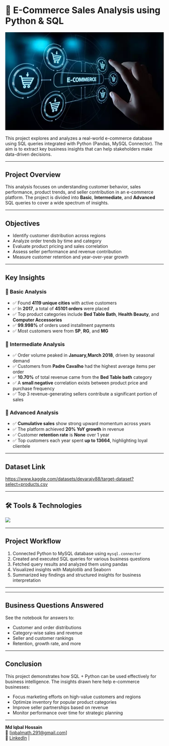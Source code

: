 
# 🛒 E-Commerce Sales Analysis using Python & SQL

![](https://github.com/iqbal-hasan291/E-commerce_Sales/blob/1c93c6ba0413ffd5010660c9b174cf7f7daa2c0a/image/e-commerce-img.webp)

This project explores and analyzes a real-world e-commerce database using SQL queries integrated with Python (Pandas, MySQL Connector). The aim is to extract key business insights that can help stakeholders make data-driven decisions.

---

##  Project Overview

This analysis focuses on understanding customer behavior, sales performance, product trends, and seller contribution in an e-commerce platform. The project is divided into **Basic**, **Intermediate**, and **Advanced** SQL queries to cover a wide spectrum of insights.

---

##  Objectives

- Identify customer distribution across regions
- Analyze order trends by time and category
- Evaluate product pricing and sales correlation
- Assess seller performance and revenue contribution
- Measure customer retention and year-over-year growth

---

##  Key Insights

### 🔹 Basic Analysis
- ✅ Found **4119 unique cities** with active customers
- ✅ In **2017**, a total of **45101 orders** were placed
- ✅ Top product categories include **Bed Table Bath**, **Health Beauty**, and **Computer Accessories**
- ✅ **99.998%** of orders used installment payments
- ✅ Most customers were from **SP**, **RG**, and **MG**

### 🔹 Intermediate Analysis
- ✅ Order volume peaked in **January,March 2018**, driven by seasonal demand
- ✅ Customers from **Padre Cavalho** had the highest average items per order
- ✅ **10.70%** of total revenue came from the **Bed Table bath** category
- ✅ A **small negative** correlation exists between product price and purchase frequency
- ✅ Top 3 revenue-generating sellers contribute a significant portion of sales

### 🔹 Advanced Analysis
- ✅ **Cumulative sales** show strong upward momentum across years
- ✅ The platform achieved **20% YoY growth** in revenue
- ✅ Customer **retention rate** is **None** over 1 year
- ✅ Top customers each year spent **up to 13664**, highlighting loyal clientele

---

##  Dataset Link
https://www.kaggle.com/datasets/devarajv88/target-dataset?select=products.csv

---

## 🛠️ Tools & Technologies

![](https://github.com/iqbal-hasan291/E-commerce_Sales/blob/9cae9b42e7692a63e6d38d487e3adaedf44086e0/image/%F0%9F%9B%92%20E-Commerce%20Sales%20Analysis%20using%20Python%20%26%20SQL%20-%20visual%20selection%20(2).png)

---

##  Project Workflow

1. Connected Python to MySQL database using `mysql.connector`
2. Created and executed SQL queries for various business questions
3. Fetched query results and analyzed them using pandas
4. Visualized insights with Matplotlib and Seaborn
5. Summarized key findings and structured insights for business interpretation

---

---

##  Business Questions Answered

See the notebook for answers to:
- Customer and order distributions
- Category-wise sales and revenue
- Seller and customer rankings
- Retention, growth rate, and more

---

##  Conclusion

This project demonstrates how SQL + Python can be used effectively for business intelligence. The insights drawn here help e-commerce businesses:
- Focus marketing efforts on high-value customers and regions
- Optimize inventory for popular product categories
- Improve seller partnerships based on revenue
- Monitor performance over time for strategic planning

---

**Md Iqbal Hossain**  
📧 [iqbalmath.291@gmail.com]  
🔗 [LinkedIn](https://linkedin.com/in/your-profile) | 
